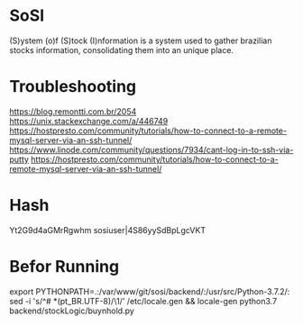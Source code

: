 # SoSI
(S)ystem (o)f (S)tock (I)nformation is a system used to gather brazilian stocks information, consolidating them into an unique place.

# Troubleshooting
https://blog.remontti.com.br/2054
https://unix.stackexchange.com/a/446749
https://hostpresto.com/community/tutorials/how-to-connect-to-a-remote-mysql-server-via-an-ssh-tunnel/
https://www.linode.com/community/questions/7934/cant-log-in-to-ssh-via-putty
https://hostpresto.com/community/tutorials/how-to-connect-to-a-remote-mysql-server-via-an-ssh-tunnel/

# Hash
Yt2G9d4aGMrRgwhm
sosiuser|4S86yySdBpLgcVKT

# Befor Running
export PYTHONPATH=.:/var/www/git/sosi/backend/:/usr/src/Python-3.7.2/:
sed -i 's/^# *\(pt_BR.UTF-8\)/\1/' /etc/locale.gen && locale-gen
python3.7 backend/stockLogic/buynhold.py 

